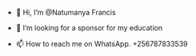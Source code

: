 - 👋 Hi, I’m @Natumanya Francis
- 👀 I’m looking for a sponsor for my education

- 📫 How to reach me on WhatsApp. +256787833539

<!---
Natuma
--->
